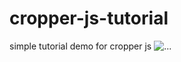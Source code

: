 # cropper-js-tutorial
simple tutorial demo for cropper js
<img src="https://github.com/KyawZayYa2222/cropper-js-tutorial/assets/130377420/5a3f6504-cb2e-4d19-903e-2b04925dba40" alt="...">
